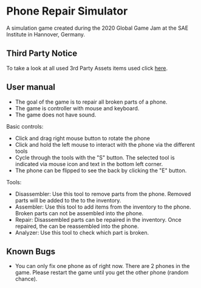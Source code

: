 # Phone Repair Simulator

A simulation game created during the 2020 Global Game Jam at the SAE Institute in Hannover, Germany.

## Third Party Notice

To take a look at all used 3rd Party Assets items used click [here](third_party_notice.txt).

## User manual

* The goal of the game is to repair all broken parts of a phone.
* The game is controller with mouse and keyboard.
* The game does not have sound.

Basic controls:

* Click and drag right mouse button to rotate the phone
* Click and hold the left mouse to interact with the phone via the different tools
* Cycle through the tools with the "S" button. The selected tool is indicated via mouse icon and text in the bottom left corner.
* The phone can be flipped to see the back by clicking the "E" button.

Tools:

* Disassembler: Use this tool to remove parts from the phone. Removed parts will be added to the to the inventory.
* Assembler: Use this tool to add items from the inventory to the phone. Broken parts can not be assembled into the phone.
* Repair: Disassembled parts can be repaired in the inventory. Once repaired, the can be reassembled into the phone.
* Analyzer: Use this tool to check which part is broken.

## Known Bugs

* You can only fix one phone as of right now. There are 2 phones in the game. Please restart the game until you get the other phone (random chance).
